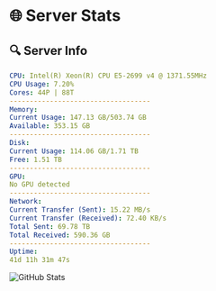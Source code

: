 # 🌐 Server Stats
## 🔍 Server Info
```yaml
CPU: Intel(R) Xeon(R) CPU E5-2699 v4 @ 1371.55MHz
CPU Usage: 7.20%
Cores: 44P | 88T
-----------------------------------
Memory:
Current Usage: 147.13 GB/503.74 GB
Available: 353.15 GB
-----------------------------------
Disk:
Current Usage: 114.06 GB/1.71 TB
Free: 1.51 TB
-----------------------------------
GPU:
No GPU detected
-----------------------------------
Network:
Current Transfer (Sent): 15.22 MB/s
Current Transfer (Received): 72.40 KB/s
Total Sent: 69.78 TB
Total Received: 590.36 GB
-----------------------------------
Uptime:
41d 11h 31m 47s
```
![GitHub Stats](https://img.shields.io/badge/Updated-2025-04-18_08:54:36-blue)